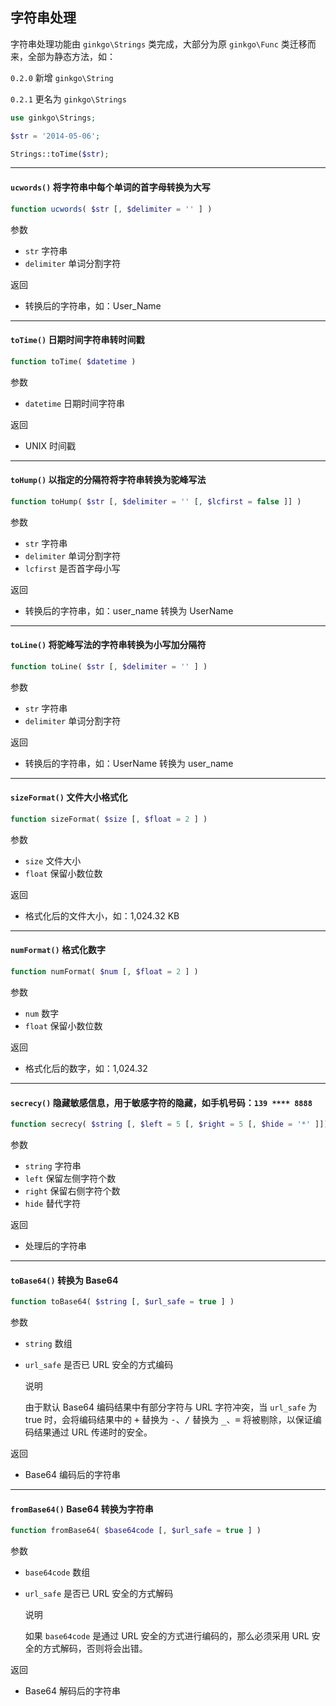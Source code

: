 ## 字符串处理

字符串处理功能由 `ginkgo\Strings` 类完成，大部分为原 `ginkgo\Func` 类迁移而来，全部为静态方法，如：

`0.2.0` 新增 `ginkgo\String`

`0.2.1` 更名为 `ginkgo\Strings`

``` php
use ginkgo\Strings;

$str = '2014-05-06';

Strings::toTime($str);
```

----------

<span id="ucwords"></span>

#### `ucwords()` 将字符串中每个单词的首字母转换为大写

``` php
function ucwords( $str [, $delimiter = '' ] )
```

参数

* `str` 字符串
* `delimiter` 单词分割字符

返回

*  转换后的字符串，如：User_Name

----------

<span id="toTime"></span>

#### `toTime()` 日期时间字符串转时间戳

``` php
function toTime( $datetime )
```

参数

* `datetime` 日期时间字符串

返回

* UNIX 时间戳

----------

<span id="toHump"></span>

#### `toHump()` 以指定的分隔符将字符串转换为驼峰写法

``` php
function toHump( $str [, $delimiter = '' [, $lcfirst = false ]] )
```

参数

* `str` 字符串
* `delimiter` 单词分割字符
* `lcfirst` 是否首字母小写

返回

* 转换后的字符串，如：user_name 转换为 UserName

----------

<span id="toLine"></span>

#### `toLine()` 将驼峰写法的字符串转换为小写加分隔符

``` php
function toLine( $str [, $delimiter = '' ] )
```

参数

* `str` 字符串
* `delimiter` 单词分割字符

返回

* 转换后的字符串，如：UserName 转换为 user_name

----------

<span id="sizeFormat"></span>

#### `sizeFormat()` 文件大小格式化

``` php
function sizeFormat( $size [, $float = 2 ] )
```

参数

* `size` 文件大小
* `float` 保留小数位数

返回

* 格式化后的文件大小，如：1,024.32 KB

----------

<span id="numFormat"></span>

#### `numFormat()` 格式化数字

``` php
function numFormat( $num [, $float = 2 ] )
```

参数

* `num` 数字
* `float` 保留小数位数

返回

* 格式化后的数字，如：1,024.32

----------

<span id="secrecy"></span>

#### `secrecy()` 隐藏敏感信息，用于敏感字符的隐藏，如手机号码：`139 **** 8888`

``` php
function secrecy( $string [, $left = 5 [, $right = 5 [, $hide = '*' ]]] )
```

参数

* `string` 字符串
* `left` 保留左侧字符个数
* `right` 保留右侧字符个数
* `hide` 替代字符

返回

* 处理后的字符串

----------

<span id="toBase64"></span>

#### `toBase64()` 转换为 Base64

``` php
function toBase64( $string [, $url_safe = true ] )
```

参数

* `string` 数组
* `url_safe` 是否已 URL 安全的方式编码

  说明

  由于默认 Base64 编码结果中有部分字符与 URL 字符冲突，当 `url_safe` 为 true 时，会将编码结果中的 <kbd>+</kbd> 替换为 <kbd>-</kbd>、<kbd>/</kbd> 替换为 <kbd>_</kbd>、<kbd>=</kbd> 将被剔除，以保证编码结果通过 URL 传递时的安全。

返回

* Base64 编码后的字符串

----------

<span id="fromBase64"></span>

#### `fromBase64()` Base64 转换为字符串

``` php
function fromBase64( $base64code [, $url_safe = true ] )
```

参数

* `base64code` 数组
* `url_safe` 是否已 URL 安全的方式解码

  说明

  如果 `base64code` 是通过 URL 安全的方式进行编码的，那么必须采用 URL 安全的方式解码，否则将会出错。

返回

* Base64 解码后的字符串
